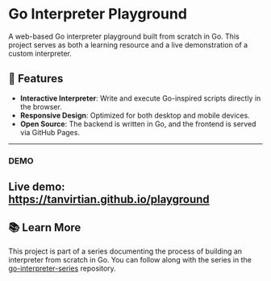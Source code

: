# Go Interpreter Playground

A web-based Go interpreter playground built from scratch in Go. This project serves as both a learning resource and a live demonstration of a custom interpreter.

## 🚀 Features

* **Interactive  Interpreter**: Write and execute Go-inspired scripts directly in the browser.
* **Responsive Design**: Optimized for both desktop and mobile devices.
* **Open Source**: The backend is written in Go, and the frontend is served via GitHub Pages.

---

### DEMO
Live demo: https://tanvirtian.github.io/playground
---

## 📚 Learn More

This project is part of a series documenting the process of building an interpreter from scratch in Go. You can follow along with the series in the [go-interpreter-series](https://github.com/TanvirTian/go-interpreter-series) repository.





